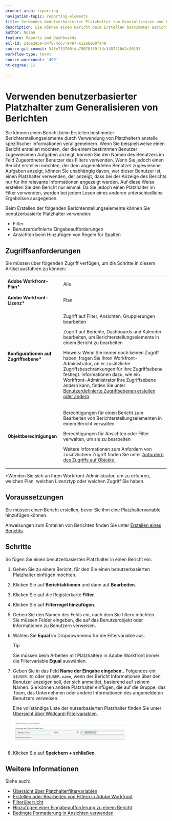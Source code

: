 ```yaml
---
product-area: reporting
navigation-topic: reporting-elements
title: Verwenden benutzerbasierter Platzhalter zum Generalisieren von Berichten
description: Sie können einen Bericht beim Erstellen bestimmter Berichterstellungselemente durch Verwendung von Platzhaltern anstelle spezifischer Informationen verallgemeinern.
author: Nolan
feature: Reports and Dashboards
exl-id: 216e2869-b4f8-4cc7-9497-a12ebe00fe49
source-git-commit: 548e713700fda79070f59f3dc3457410d2c50133
workflow-type: tm+mt
source-wordcount: '499'
ht-degree: 1%

---
```


# Verwenden benutzerbasierter Platzhalter zum Generalisieren von Berichten

Sie können einen Bericht beim Erstellen bestimmter Berichterstellungselemente durch Verwendung von Platzhaltern anstelle spezifischer Informationen verallgemeinern. Wenn Sie beispielsweise einen Bericht erstellen möchten, der die einem bestimmten Benutzer zugewiesenen Aufgaben anzeigt, können Sie den Namen des Benutzers im Feld Zugeordneter Benutzer des Filters verwenden. Wenn Sie jedoch einen Bericht erstellen möchten, der dem angemeldeten Benutzer zugewiesene Aufgaben anzeigt, können Sie unabhängig davon, wer dieser Benutzer ist, einen Platzhalter verwenden, der anzeigt, dass bei der Anzeige des Berichts nur für ihn relevante Informationen angezeigt werden. Auf diese Weise erstellen Sie den Bericht nur einmal. Da Sie jedoch einen Platzhalter im Filter verwenden, werden bei jedem Lesen eines anderen unterschiedliche Ergebnisse ausgegeben.

Beim Erstellen der folgenden Berichterstellungselemente können Sie benutzerbasierte Platzhalter verwenden:

* Filter
* Benutzerdefinierte Eingabeaufforderungen
* Ansichten beim Hinzufügen von Regeln für Spalten

## Zugriffsanforderungen

Sie müssen über folgenden Zugriff verfügen, um die Schritte in diesem Artikel ausführen zu können:

<table style="table-layout:auto"> 
 <col> 
 <col> 
 <tbody> 
  <tr> 
   <td role="rowheader"><strong>Adobe Workfront-Plan*</strong></td> 
   <td> <p>Alle</p> </td> 
  </tr> 
  <tr> 
   <td role="rowheader"><strong>Adobe Workfront-Lizenz*</strong></td> 
   <td> <p>Plan </p> </td> 
  </tr> 
  <tr> 
   <td role="rowheader"><strong>Konfigurationen auf Zugriffsebene*</strong></td> 
   <td> <p>Zugriff auf Filter, Ansichten, Gruppierungen bearbeiten</p> <p>Zugriff auf Berichte, Dashboards und Kalender bearbeiten, um Berichterstellungselemente in einem Bericht zu bearbeiten</p> <p>Hinweis: Wenn Sie immer noch keinen Zugriff haben, fragen Sie Ihren Workfront-Administrator, ob er zusätzliche Zugriffsbeschränkungen für Ihre Zugriffsebene festlegt. Informationen dazu, wie ein Workfront-Administrator Ihre Zugriffsebene ändern kann, finden Sie unter <a href="../../../administration-and-setup/add-users/configure-and-grant-access/create-modify-access-levels.md" class="MCXref xref">Benutzerdefinierte Zugriffsebenen erstellen oder ändern</a>.</p> </td> 
  </tr> 
  <tr> 
   <td role="rowheader"><strong>Objektberechtigungen</strong></td> 
   <td> <p>Berechtigungen für einen Bericht zum Bearbeiten von Berichterstellungselementen in einem Bericht verwalten</p> <p>Berechtigungen für Ansichten oder Filter verwalten, um sie zu bearbeiten</p> <p>Weitere Informationen zum Anfordern von zusätzlichem Zugriff finden Sie unter <a href="../../../workfront-basics/grant-and-request-access-to-objects/request-access.md" class="MCXref xref">Anfordern des Zugriffs auf Objekte </a>.</p> </td> 
  </tr> 
 </tbody> 
</table>

&#42;Wenden Sie sich an Ihren Workfront-Administrator, um zu erfahren, welchen Plan, welchen Lizenztyp oder welchen Zugriff Sie haben.

## Voraussetzungen

Sie müssen einen Bericht erstellen, bevor Sie ihm eine Platzhaltervariable hinzufügen können.

Anweisungen zum Erstellen von Berichten finden Sie unter [Erstellen eines Berichts](../../../reports-and-dashboards/reports/creating-and-managing-reports/create-report.md).

## Schritte

So fügen Sie einen benutzerbasierten Platzhalter in einen Bericht ein:

1. Gehen Sie zu einem Bericht, für den Sie einen benutzerbasierten Platzhalter einfügen möchten.
1. Klicken Sie auf **Berichtaktionen** und dann auf **Bearbeiten**.

1. Klicken Sie auf die Registerkarte **Filter**.
1. Klicken Sie auf **Filterregel hinzufügen**.
1. Geben Sie den Namen des Felds ein, nach dem Sie filtern möchten.\
   Sie müssen Felder eingeben, die auf das Benutzerobjekt oder Informationen zu Benutzern verweisen.
1. Wählen Sie **Equal** im Dropdownmenü für die Filtervariable aus.

   >[!TIP]
   >
   >Sie müssen beim Arbeiten mit Platzhaltern in Adobe Workfront immer die Filtervariable **Equal** auswählen.

1. Geben Sie in das Feld **Name der Eingabe eingeben..** Folgendes ein: `$$USER.ID` oder `$$USER.name`, wenn der Bericht Informationen über den Benutzer anzeigen soll, der sich anmeldet, basierend auf seinem Namen. Sie können andere Platzhalter einfügen, die auf die Gruppe, das Team, das Unternehmen oder andere Informationen des angemeldeten Benutzers verweisen.

   Eine vollständige Liste der nutzerbasierten Platzhalter finden Sie unter [Übersicht über Wildcard-Filtervariablen](../../../reports-and-dashboards/reports/reporting-elements/understand-wildcard-filter-variables.md).

   ![](assets/user-based-wildcard-in-project-filter-350x74.png)

1. Klicken Sie auf **Speichern + schließen**.

## Weitere Informationen

Siehe auch:

<!--outdated: * [Basic Report Creation Program](https://one.workfront.com/s/basic-report-creation-program) -->
* [Übersicht über Platzhalterfiltervariablen](../../../reports-and-dashboards/reports/reporting-elements/understand-wildcard-filter-variables.md)
* [Erstellen oder Bearbeiten von Filtern in Adobe Workfront](../../../reports-and-dashboards/reports/reporting-elements/create-filters.md)
* [Filterübersicht](../../../reports-and-dashboards/reports/reporting-elements/filters-overview.md)
* [Hinzufügen einer Eingabeaufforderung zu einem Bericht](../../../reports-and-dashboards/reports/creating-and-managing-reports/add-prompt-report.md)
* [Bedingte Formatierung in Ansichten verwenden](../../../reports-and-dashboards/reports/reporting-elements/use-conditional-formatting-views.md)
